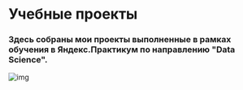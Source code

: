 # Учебные проекты
### Здесь собраны мои проекты выполненные в рамках обучения в Яндекс.Практикум по направлению "Data Science". 

![img](https://games.chitai-gorod.ru/img/questions/2/partners/praktikum.png)
